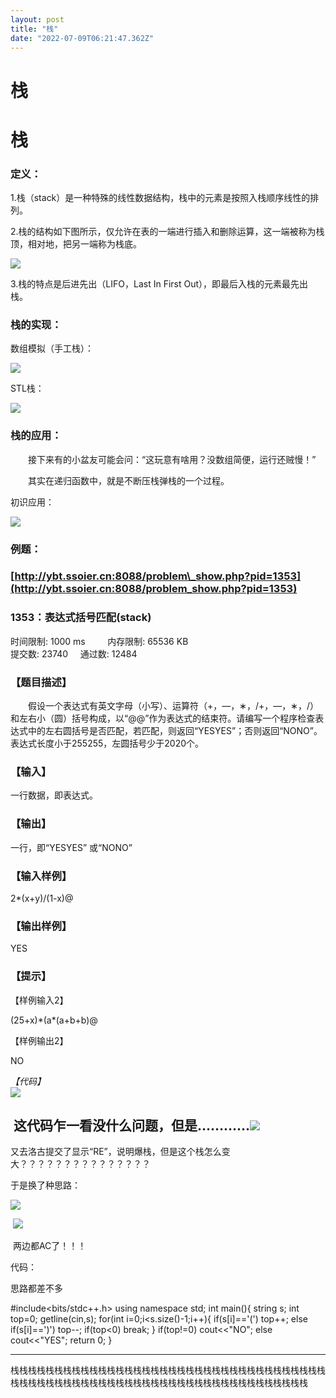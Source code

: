 ```yaml
---
layout: post
title: "栈"
date: "2022-07-09T06:21:47.362Z"
---
```

栈
=

栈
=

### 定义：

1.栈（stack）是一种特殊的线性数据结构，栈中的元素是按照入栈顺序线性的排列。

2.栈的结构如下图所示，仅允许在表的一端进行插入和删除运算，这一端被称为栈顶，相对地，把另一端称为栈底。

![](https://img2022.cnblogs.com/blog/2870264/202207/2870264-20220709122647311-1551762794.png)

3.栈的特点是后进先出（LIFO，Last In First Out），即最后入栈的元素最先出栈。

### 栈的实现：

数组模拟（手工栈）：

![](https://img2022.cnblogs.com/blog/2870264/202207/2870264-20220708221947230-2016247530.png)

STL栈：

![](https://img2022.cnblogs.com/blog/2870264/202207/2870264-20220708222408339-1895333037.png)

### 栈的应用：

　　接下来有的小盆友可能会问：“这玩意有啥用？没数组简便，运行还贼慢！”

　　其实在递归函数中，就是不断压栈弹栈的一个过程。

初识应用：

![](https://img2022.cnblogs.com/blog/2870264/202207/2870264-20220708223553542-1124858493.png)

### 例题：

### [http://ybt.ssoier.cn:8088/problem\_show.php?pid=1353](http://ybt.ssoier.cn:8088/problem_show.php?pid=1353)

### 1353：表达式括号匹配(stack)

  
时间限制: 1000 ms         内存限制: 65536 KB  
提交数: 23740     通过数: 12484

### 【题目描述】

　　假设一个表达式有英文字母（小写）、运算符（+，—，∗，/+，—，∗，/）和左右小（圆）括号构成，以“@@”作为表达式的结束符。请编写一个程序检查表达式中的左右圆括号是否匹配，若匹配，则返回“YESYES”；否则返回“NONO”。表达式长度小于255255，左圆括号少于2020个。

### 【输入】

一行数据，即表达式。

### 【输出】

一行，即“YESYES” 或“NONO”

### 【输入样例】

2\*(x+y)/(1-x)@

### 【输出样例】

YES

### 【提示】

【样例输入2】

(25+x)\*(a\*(a+b+b)@

【样例输出2】

NO

_【代码】  
![](https://img2022.cnblogs.com/blog/2870264/202207/2870264-20220709120934915-2063640463.png)_

 这代码乍一看没什么问题，但是…………![](https://img2022.cnblogs.com/blog/2870264/202207/2870264-20220709121108972-822123949.png)
---------------------------------------------------------------------------------------------------------------

又去洛古提交了显示“RE”，说明爆栈，但是这个栈怎么变大？？？？？？？？？？？？？？？

于是换了种思路：

_![](https://img2022.cnblogs.com/blog/2870264/202207/2870264-20220709121900225-363895317.png)_

 ![](https://img2022.cnblogs.com/blog/2870264/202207/2870264-20220709121929063-1257079500.png)

 两边都AC了！！！

代码：

思路都差不多

#include<bits/stdc++.h>
using namespace std;
int main(){
    string s;
    int top=0;
    getline(cin,s);
    for(int i=0;i<s.size()-1;i++){
        if(s\[i\]=='(') top++;
        else if(s\[i\]==')') top--;
        if(top<0) break;
    }
    if(top!=0) cout<<"NO";
    else cout<<"YES";
    return 0;
}

* * *

栈栈栈栈栈栈栈栈栈栈栈栈栈栈栈栈栈栈栈栈栈栈栈栈栈栈栈栈栈栈栈栈栈栈栈栈栈栈栈栈栈栈栈栈栈栈栈栈栈栈栈栈栈栈栈栈栈栈栈栈栈栈栈栈栈栈栈栈栈栈